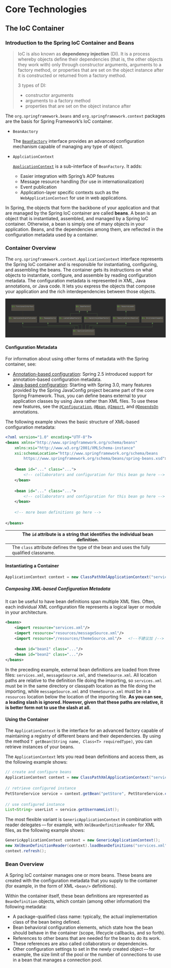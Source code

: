 # Core Technologies

## The IoC Container

### Introduction to the Spring IoC Container and Beans

>  IoC is also known as **dependency injection** (DI). It is a process whereby objects define their dependencies (that is, the other objects they work with) only through constructor arguments, arguments to a factory method, or properties that are set on the object instance after it is constructed or returned from a factory method. 
>
> 3 types of DI:
>
> - constructor arguments
> - arguments to a factory method
> - properties that are set on the object instance after

The `org.springframework.beans` and `org.springframework.context` packages are the basis for Spring Framework’s IoC container.

- `BeanAactory` 

  The [`BeanFactory`](https://docs.spring.io/spring-framework/docs/5.2.9.RELEASE/javadoc-api/org/springframework/beans/factory/BeanFactory.html) interface provides an advanced configuration mechanism capable of managing any type of object.

- `ApplciationContext`

  [`ApplicationContext`](https://docs.spring.io/spring-framework/docs/5.2.9.RELEASE/javadoc-api/org/springframework/context/ApplicationContext.html) is a sub-interface of `BeanFactory`. It adds:

  - Easier integration with Spring’s AOP features
  - Message resource handling (for use in internationalization)
  - Event publication
  - Application-layer specific contexts such as the `WebApplicationContext` for use in web applications.

In Spring, the objects that form the backbone of your application and that are managed by the Spring IoC container are called **beans**. A bean is an object that is instantiated, assembled, and managed by a Spring IoC container. Otherwise, a bean is simply one of many objects in your application. Beans, and the dependencies among them, are reflected in the configuration metadata used by a container.

### Container Overview

The `org.springframework.context.ApplicationContext` interface represents the Spring IoC container and is responsible for instantiating, configuring, and assembling the beans. The container gets its instructions on what objects to instantiate, configure, and assemble by reading configuration metadata. The configuration metadata is represented in XML, Java annotations, or Java code. It lets you express the objects that compose your application and the rich interdependencies between those objects.

![image-20211206160339992](Spring5官方文档阅读_images/image-20211206160339992.png)

#### Configuration Metadata

For information about using other forms of metadata with the Spring container, see:

- [Annotation-based configuration](https://docs.spring.io/spring-framework/docs/5.2.9.RELEASE/spring-framework-reference/core.html#beans-annotation-config): Spring 2.5 introduced support for annotation-based configuration metadata.
- [Java-based configuration](https://docs.spring.io/spring-framework/docs/5.2.9.RELEASE/spring-framework-reference/core.html#beans-java): Starting with Spring 3.0, many features provided by the Spring JavaConfig project became part of the core Spring Framework. Thus, you can define beans external to your application classes by using Java rather than XML files. To use these new features, see the [`@Configuration`](https://docs.spring.io/spring-framework/docs/current/javadoc-api/org/springframework/context/annotation/Configuration.html), [`@Bean`](https://docs.spring.io/spring-framework/docs/current/javadoc-api/org/springframework/context/annotation/Bean.html), [`@Import`](https://docs.spring.io/spring-framework/docs/current/javadoc-api/org/springframework/context/annotation/Import.html), and [`@DependsOn`](https://docs.spring.io/spring-framework/docs/current/javadoc-api/org/springframework/context/annotation/DependsOn.html) annotations.

The following example shows the basic structure of XML-based configuration metadata:

```xml
<?xml version="1.0" encoding="UTF-8"?>
<beans xmlns="http://www.springframework.org/schema/beans"
    xmlns:xsi="http://www.w3.org/2001/XMLSchema-instance"
    xsi:schemaLocation="http://www.springframework.org/schema/beans
        https://www.springframework.org/schema/beans/spring-beans.xsd">

    <bean id="..." class="...">  
        <!-- collaborators and configuration for this bean go here -->
    </bean>

    <bean id="..." class="...">
        <!-- collaborators and configuration for this bean go here -->
    </bean>

    <!-- more bean definitions go here -->

</beans>
```

|      | The `id` attribute is a string that identifies the individual bean definition. |
| ---- | ------------------------------------------------------------ |
|      | The `class` attribute defines the type of the bean and uses the fully qualified classname. |



#### Instantiating a Container

```java
ApplicationContext context = new ClassPathXmlApplicationContext("services.xml", "daos.xml");
```

##### Composing XML-based Configuration Metadata

It can be useful to have bean definitions span multiple XML files. Often, each individual XML configuration file represents a logical layer or module in your architecture.

```xml
<beans>
    <import resource="services.xml"/>
    <import resource="resources/messageSource.xml"/>
    <import resource="/resources/themeSource.xml"/>   <!--不建议加 /-->

    <bean id="bean1" class="..."/>
    <bean id="bean2" class="..."/>
</beans>
```

In the preceding example, external bean definitions are loaded from three files: `services.xml`, `messageSource.xml`, and `themeSource.xml`. All location paths are relative to the definition file doing the importing, so `services.xml` must be in the same directory or classpath location as the file doing the importing, while `messageSource.xml` and `themeSource.xml` must be in a `resources` location below the location of the importing file. **As you can see, a leading slash is ignored. However, given that these paths are relative, it is better form not to use the slash at all.** 

#### Using the Container

The `ApplicationContext` is the interface for an advanced factory capable of maintaining a registry of different beans and their dependencies. By using the method `T getBean(String name, Class<T> requiredType)`, you can retrieve instances of your beans.

The `ApplicationContext` lets you read bean definitions and access them, as the following example shows:

```java
// create and configure beans
ApplicationContext context = new ClassPathXmlApplicationContext("services.xml", "daos.xml");

// retrieve configured instance
PetStoreService service = context.getBean("petStore", PetStoreService.class);

// use configured instance
List<String> userList = service.getUsernameList();
```

The most flexible variant is `GenericApplicationContext` in combination with reader delegates — for example, with `XmlBeanDefinitionReader` for XML files, as the following example shows:

```java
GenericApplicationContext context = new GenericApplicationContext();
new XmlBeanDefinitionReader(context).loadBeanDefinitions("services.xml", "daos.xml");
context.refresh();
```

### Bean Overview

A Spring IoC container manages one or more beans. These beans are created with the configuration metadata that you supply to the container (for example, in the form of XML `<bean/>` definitions).

Within the container itself, these bean definitions are represented as `BeanDefinition` objects, which contain (among other information) the following metadata:

- A package-qualified class name: typically, the actual implementation class of the bean being defined.
- Bean behavioral configuration elements, which state how the bean should behave in the container (scope, lifecycle callbacks, and so forth).
- References to other beans that are needed for the bean to do its work. These references are also called collaborators or dependencies.
- Other configuration settings to set in the newly created object — for example, the size limit of the pool or the number of connections to use in a bean that manages a connection pool.